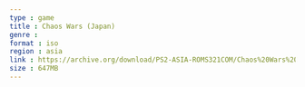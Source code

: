 ```yaml
---
type : game
title : Chaos Wars (Japan)
genre : 
format : iso
region : asia
link : https://archive.org/download/PS2-ASIA-ROMS321COM/Chaos%20Wars%20%28Japan%29.7z
size : 647MB
---
```

